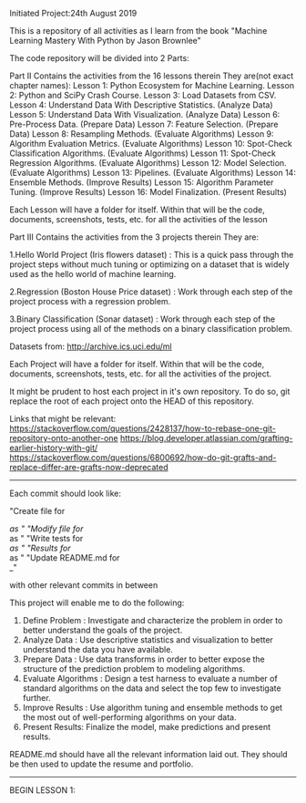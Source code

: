 Initiated Project:24th August 2019

This is a repository of all activities as I learn from the book "Machine Learning Mastery With Python by Jason Brownlee"

The code repository will be divided into 2 Parts:

Part II
Contains the activities from the 16 lessons therein
They are(not exact chapter names):
Lesson 1: Python Ecosystem for Machine Learning.
Lesson 2: Python and SciPy Crash Course.
Lesson 3: Load Datasets from CSV.
Lesson 4: Understand Data With Descriptive Statistics. (Analyze Data)
Lesson 5: Understand Data With Visualization. (Analyze Data)
Lesson 6: Pre-Process Data. (Prepare Data)
Lesson 7: Feature Selection. (Prepare Data)
Lesson 8: Resampling Methods. (Evaluate Algorithms)
Lesson 9: Algorithm Evaluation Metrics. (Evaluate Algorithms)
Lesson 10: Spot-Check Classification Algorithms. (Evaluate Algorithms)
Lesson 11: Spot-Check Regression Algorithms. (Evaluate Algorithms)
Lesson 12: Model Selection. (Evaluate Algorithms)
Lesson 13: Pipelines. (Evaluate Algorithms)
Lesson 14: Ensemble Methods. (Improve Results)
Lesson 15: Algorithm Parameter Tuning. (Improve Results)
Lesson 16: Model Finalization. (Present Results)

Each Lesson will have a folder for itself. Within that will be the code, documents, screenshots, tests, etc. for all the activities of the lesson

Part III
Contains the activities from the 3 projects therein
They are:

1.Hello World Project (Iris flowers dataset) : This is a quick pass through the project steps
without much tuning or optimizing on a dataset that is widely used as the hello world of
machine learning.

2.Regression (Boston House Price dataset) : Work through each step of the project process
with a regression problem.

3.Binary Classification (Sonar dataset) : Work through each step of the project process
using all of the methods on a binary classification problem.

Datasets from: http://archive.ics.uci.edu/ml

Each Project will have a folder for itself. Within that will be the code, documents, screenshots, tests, etc. for all the activities of the project.

It might be prudent to host each project in it's own repository. To do so, git replace the root of each project onto the HEAD of this repository.

Links that might be relevant:
https://stackoverflow.com/questions/2428137/how-to-rebase-one-git-repository-onto-another-one
https://blog.developer.atlassian.com/grafting-earlier-history-with-git/
https://stackoverflow.com/questions/6800692/how-do-git-grafts-and-replace-differ-are-grafts-now-deprecated



_____________________________________________________________________________________________________________________


Each commit should look like:

"Create file for <lesson>_<section>_<useCase>_<date> as <fileName>"
"Modify file for <lesson>_<section>_<useCase>_<date> as <fileName>"
"Write tests for <lesson>_<section>_<useCase>_<date> as <fileName>"
"Results for <lesson>_<section>_<useCase>_<date> as <fileName>"
"Update README.md for <lesson>_<section>_<useCase>_<date>"

with other relevant commits in between


This project will enable me to do the following:
1. Define Problem : Investigate and characterize the problem in order to better understand
the goals of the project.
2. Analyze Data : Use descriptive statistics and visualization to better understand the data
you have available.
3. Prepare Data : Use data transforms in order to better expose the structure of the
prediction problem to modeling algorithms.
4. Evaluate Algorithms : Design a test harness to evaluate a number of standard algorithms
on the data and select the top few to investigate further.
5. Improve Results : Use algorithm tuning and ensemble methods to get the most out of
well-performing algorithms on your data.
6. Present Results: Finalize the model, make predictions and present results.

README.md should have all the relevant information laid out. They should be then used to update the resume and portfolio.

_____________________________________________________________________________________________________________________


BEGIN LESSON 1:
